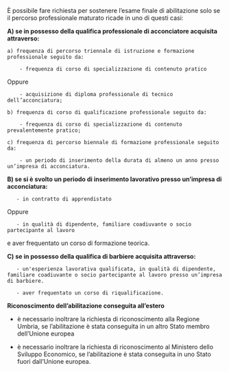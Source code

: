 È possibile fare richiesta per sostenere l’esame finale di abilitazione solo se il percorso professionale maturato ricade in uno di questi casi:


**A) se in possesso della qualifica professionale di acconciatore acquisita attraverso:**

    a) frequenza di percorso triennale di istruzione e formazione professionale seguito da:

        - frequenza di corso di specializzazione di contenuto pratico

Oppure

        - acquisizione di diploma professionale di tecnico dell’acconciatura;

    b) frequenza di corso di qualificazione professionale seguito da:

        - frequenza di corso di specializzazione di contenuto prevalentemente pratico;

    c) frequenza di percorso biennale di formazione professionale seguito da:

        - un periodo di inserimento della durata di almeno un anno presso un’impresa di acconciatura.

**B) se si è svolto un periodo di inserimento lavorativo presso un’impresa di acconciatura:**

       - in contratto di apprendistato

Oppure

       - in qualità di dipendente, familiare coadiuvante o socio partecipante al lavoro

e aver frequentato un corso di formazione teorica.

**C) se in possesso della qualifica di barbiere acquisita attraverso:**

       - un'esperienza lavorativa qualificata, in qualità di dipendente, familiare coadiuvante o socio partecipante al lavoro presso un’impresa di barbiere.

       - aver frequentato un corso di riqualificazione.


**Riconoscimento dell’abilitazione conseguita all’estero**

- è necessario inoltrare la richiesta di riconoscimento alla Regione Umbria, se l’abilitazione è stata conseguita in un altro Stato membro dell’Unione europea

- è necessario inoltrare la richiesta di riconoscimento al Ministero dello Sviluppo Economico, se l’abilitazione è stata conseguita in uno Stato fuori dall’Unione europea.
